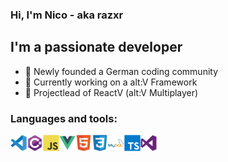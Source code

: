 ### Hi, I'm Nico - aka razxr

## I'm a passionate developer
- 📌 Newly founded a German coding community
- 🔨 Currently working on a alt:V Framework
- 🔱 Projectlead of ReactV (alt:V Multiplayer)

### Languages and tools:

<img align="left" alt="Visual Studio Code" width="26px" src="https://github.com/devicons/devicon/blob/master/icons/vscode/vscode-original.svg" />
<img align="left" alt="C#" width="26px" src="https://github.com/devicons/devicon/blob/master/icons/csharp/csharp-original.svg" />
<img align="left" alt="Javascript" width="26px" src="https://github.com/devicons/devicon/blob/master/icons/javascript/javascript-original.svg" />
<img align="left" alt="VueJS" width="26px" src="https://github.com/devicons/devicon/blob/master/icons/vuejs/vuejs-original.svg" />
<img align="left" alt="HTML5" width="26px" src="https://github.com/devicons/devicon/blob/master/icons/html5/html5-original.svg" />
<img align="left" alt="CSS3" width="26px" src="https://github.com/devicons/devicon/blob/master/icons/css3/css3-original.svg" />
<img align="left" alt="MySQL" width="26px" src="https://github.com/devicons/devicon/blob/master/icons/mysql/mysql-original-wordmark.svg" />
<img align="left" alt="Typescript" width="26px" src="https://github.com/devicons/devicon/blob/master/icons/typescript/typescript-original.svg" />
<img align="left" alt="Visual Studio" width="26px" src="https://github.com/devicons/devicon/blob/master/icons/visualstudio/visualstudio-plain.svg" />
